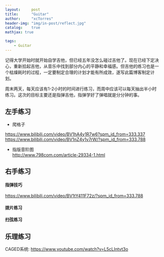 ```yaml
---
layout:     post
title:      "Guitar"
author:     "xcTorres"
header-img: "img/in-post/reflect.jpg"
catalog:    true
mathjax: true

tags:
    - Guitar
---  
```


记得大学开始时就开始自学吉他，但已经五年没怎么碰过吉他了。现在已经下定决心，重新拾起吉他，从音乐中找到部分内心的平静和幸福感。但吉他的练习也是一个枯燥耗时的过程，一定要制定合理的计划才能有所成效，遂写此篇博客制定计划。    

周末两天，每天应该有1-2小时的时间进行练习，而周中应该可以每天抽出半小时练习。这次的目标主要还是指弹吉他，指弹学好了弹唱就是分分钟的事。  

## 左手练习
- 爬格子  

https://www.bilibili.com/video/BV1hA4y1R7w6?spm_id_from=333.337  
https://www.bilibili.com/video/BV1nZ4y1v7rW/?spm_id_from=333.788

- 指版音阶图  
http://www.798com.com/article-29334-1.html


## 右手练习  
#### 指弹技巧  
https://www.bilibili.com/video/BV1tY411F72z/?spm_id_from=333.788

#### 拨片练习


#### 扫弦练习


## 乐理练习  
CAGED系统: https://www.youtube.com/watch?v=L5cLIntvt3o

